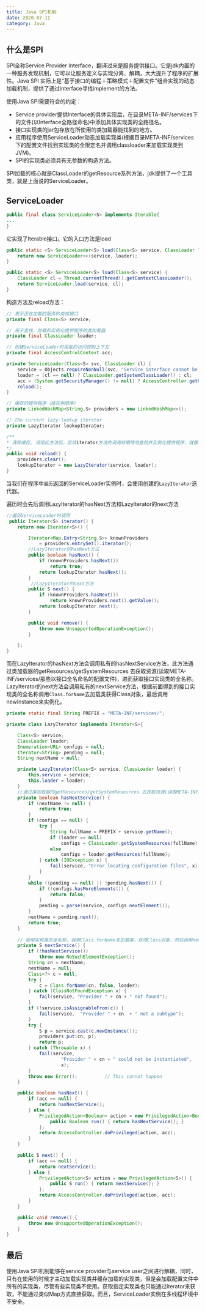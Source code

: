 ```yaml
---
title: Java SPI机制
date: 2020-07-11
category: Java
---
```



## 什么是SPI

SPI全称Service Provider Interface，翻译过来是服务提供接口。它是jdk内置的一种服务发现机制，它可以让服务定义与实现分离、解耦，大大提升了程序的扩展性。Java SPI 实际上是“基于接口的编程＋策略模式＋配置文件”组合实现的动态加载机制，提供了通过interface寻找implement的方法。

使用Java SPI需要符合的约定：

- Service provider提供Interface的具体实现后，在目录META-INF/services下的文件(以Interface全路径命名)中添加具体实现类的全路径名。
- 接口实现类的jar包存放在所使用的类加载器能找到的地方。
- 应用程序使用ServiceLoader动态加载实现类(根据目录META-INF/services下的配置文件找到实现类的全限定名并调用classloader来加载实现类到JVM)。
- SPI的实现类必须具有无参数的构造方法。

SPI加载的核心就是ClassLoader的getResource系列方法，jdk提供了一个工具类，就是上面说的ServiceLoader。

## ServiceLoader

```java
public final class ServiceLoader<S> implements Iterable{
...
}
```

它实现了Iterable接口。它的入口方法是load

```java
public static <S> ServiceLoader<S> load(Class<S> service, ClassLoader loader){
    return new ServiceLoader<>(service, loader);
}

public static <S> ServiceLoader<S> load(Class<S> service) {
    ClassLoader cl = Thread.currentThread().getContextClassLoader();
    return ServiceLoader.load(service, cl);
}
```

构造方法及reload方法：

```java
// 表示正在加载的服务的类或接口
private final Class<S> service;

// 用于查找，加载和实例化提供程序的类加载器
private final ClassLoader loader;

// 创建ServiceLoader时采取的访问控制上下文
private final AccessControlContext acc;

private ServiceLoader(Class<S> svc, ClassLoader cl) {
    service = Objects.requireNonNull(svc, "Service interface cannot be null");
    loader = (cl == null) ? ClassLoader.getSystemClassLoader() : cl;
    acc = (System.getSecurityManager() != null) ? AccessController.getContext() : null;
    reload();
}

// 缓存的提供程序（按实例顺序）
private LinkedHashMap<String,S> providers = new LinkedHashMap<>();

// The current lazy-lookup iterator
private LazyIterator lookupIterator;

/**
* 清除缓存, 调用此方法后，后续iterator方法的调用将懒惰地查找并实例化提供程序，就像新创建的加载程序一样。
*/
public void reload() {
    providers.clear();
    lookupIterator = new LazyIterator(service, loader);
}
```

当我们在程序中`遍历`返回的ServiceLoader实例时，会使用创建的`LazyIterator`迭代器。

遍历时会先后调用LazyIterator的hasNext方法和LazyIterator的next方法
```java
//遍历ServiceLoader时调用
 public Iterator<S> iterator() {
    return new Iterator<S>() {

        Iterator<Map.Entry<String,S>> knownProviders
            = providers.entrySet().iterator();
        //LazyIterator的hasNext方法
        public boolean hasNext() {
            if (knownProviders.hasNext())
                return true;
            return lookupIterator.hasNext();
        }
         //LazyIterator的next方法
        public S next() {
            if (knownProviders.hasNext())
                return knownProviders.next().getValue();
            return lookupIterator.next();
        }

        public void remove() {
            throw new UnsupportedOperationException();
        }

    };
}
```
而在LazyIterator的hasNext方法会调用私有的hasNextService方法，此方法通过类加载器的getResources/getSystemResources 去获取资源(读取META-INF/services/那些以接口全名命名的配置文件)，进而获取接口实现类的全名称。LazyIterator的next方法会调用私有的nextService方法，根据前面得到的接口实现类的全名称调用`Class.forName`去加载类获得Class对象，最后调用newInstance来实例化。
```java
private static final String PREFIX = "META-INF/services/";

private class LazyIterator implements Iterator<S>{

    Class<S> service;
    ClassLoader loader;
    Enumeration<URL> configs = null;
    Iterator<String> pending = null;
    String nextName = null;

    private LazyIterator(Class<S> service, ClassLoader loader) {
        this.service = service;
        this.loader = loader;
    }
    //通过类加载器的getResources/getSystemResources 去获取资源(读取META-INF/services/那些以接口全名命名的配置文件)，进而获取接口实现类的全名称。
    private boolean hasNextService() {
        if (nextName != null) {
            return true;
        }
        if (configs == null) {
            try {
                String fullName = PREFIX + service.getName();
                if (loader == null)
                    configs = ClassLoader.getSystemResources(fullName);
                else
                    configs = loader.getResources(fullName);
            } catch (IOException x) {
                fail(service, "Error locating configuration files", x);
            }
        }
        while ((pending == null) || !pending.hasNext()) {
            if (!configs.hasMoreElements()) {
                return false;
            }
            pending = parse(service, configs.nextElement());
        }
        nextName = pending.next();
        return true;
    }
    
    // 使用实现类的全名称，调用Class.forName来加载类，获得Class对象，然后调用newInstance()进行实例化。
    private S nextService() {
        if (!hasNextService())
            throw new NoSuchElementException();
        String cn = nextName;
        nextName = null;
        Class<?> c = null;
        try {
            c = Class.forName(cn, false, loader);
        } catch (ClassNotFoundException x) {
            fail(service, "Provider " + cn + " not found");
        }
        if (!service.isAssignableFrom(c)) {
            fail(service,  "Provider " + cn  + " not a subtype");
        }
        try {
            S p = service.cast(c.newInstance());
            providers.put(cn, p);
            return p;
        } catch (Throwable x) {
            fail(service,
                    "Provider " + cn + " could not be instantiated",
                    x);
        }
        throw new Error();          // This cannot happen
    }

    public boolean hasNext() {
        if (acc == null) {
            return hasNextService();
        } else {
            PrivilegedAction<Boolean> action = new PrivilegedAction<Boolean>() {
                public Boolean run() { return hasNextService(); }
            };
            return AccessController.doPrivileged(action, acc);
        }
    }

    public S next() {
        if (acc == null) {
            return nextService();
        } else {
            PrivilegedAction<S> action = new PrivilegedAction<S>() {
                public S run() { return nextService(); }
            };
            return AccessController.doPrivileged(action, acc);
        }
    }

    public void remove() {
        throw new UnsupportedOperationException();
    }
}
```

## 最后

使用Java SPI机制能够在service provider与service user之间进行解耦，同时，只有在使用的时候才主动加载实现类并缓存加载的实现类，但是会加载配置文件中所有的实现类，尽管有些实现类不使用。获取指定实现类也只能通过Iterator来获取，不能通过类似Map方式直接获取。而且，ServiceLoader实例在多线程环境中不安全。




